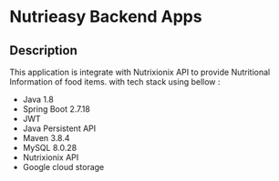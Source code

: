 # Nutrieasy Backend Apps

## Description
This application is integrate with Nutrixionix API to provide Nutritional Information of food items.
with tech stack using bellow :

- Java 1.8
- Spring Boot 2.7.18
- JWT
- Java Persistent API
- Maven 3.8.4
- MySQL 8.0.28
- Nutrixionix API
- Google cloud storage
